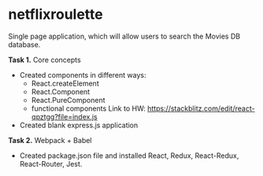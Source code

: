 # netflixroulette
Single page application, which will allow users to search the Movies DB database.

**Task 1.** Core concepts
- Created components in different ways:
  -	React.createElement
  -	React.Component
  -	React.PureComponent
  -	functional components
Link to HW: https://stackblitz.com/edit/react-qpztgg?file=index.js
- Created blank express.js application

**Task 2.** Webpack + Babel
- Created package.json file and installed React, Redux, React-Redux, React-Router, Jest.
